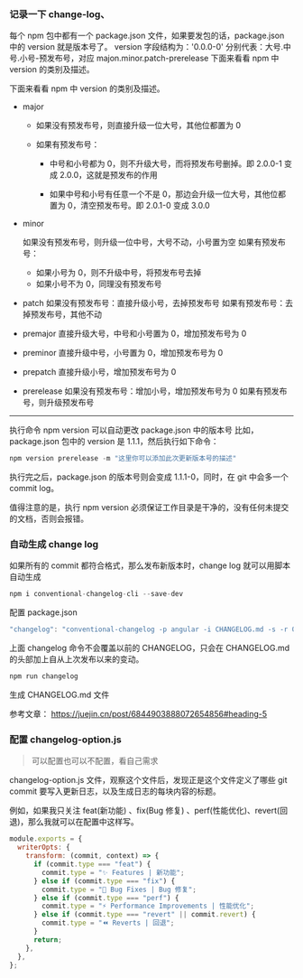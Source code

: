 ### 记录一下 change-log、

每个 npm 包中都有一个 package.json 文件，如果要发包的话，package.json 中的 version 就是版本号了。
version 字段结构为：'0.0.0-0'
分别代表：大号.中号.小号-预发布号，对应 majon.minor.patch-prerelease
下面来看看 npm 中 version 的类别及描述。

下面来看看 npm 中 version 的类别及描述。

- major

  - 如果没有预发布号，则直接升级一位大号，其他位都置为 0
  - 如果有预发布号：

    - 中号和小号都为 0，则不升级大号，而将预发布号删掉。即 2.0.0-1 变成 2.0.0，这就是预发布的作用

    - 如果中号和小号有任意一个不是 0，那边会升级一位大号，其他位都置为 0，清空预发布号。即 2.0.1-0 变成 3.0.0

- minor

  如果没有预发布号，则升级一位中号，大号不动，小号置为空
  如果有预发布号：

  - 如果小号为 0，则不升级中号，将预发布号去掉
  - 如果小号不为 0，同理没有预发布号

- patch
  如果没有预发布号：直接升级小号，去掉预发布号
  如果有预发布号：去掉预发布号，其他不动

- premajor
  直接升级大号，中号和小号置为 0，增加预发布号为 0

- preminor
  直接升级中号，小号置为 0，增加预发布号为 0

- prepatch
  直接升级小号，增加预发布号为 0

- prerelease
  如果没有预发布号：增加小号，增加预发布号为 0
  如果有预发布号，则升级预发布号

---

执行命令 npm version 可以自动更改 package.json 中的版本号
比如，package.json 包中的 version 是 1.1.1，然后执行如下命令：

```js
npm version prerelease -m "这里你可以添加此次更新版本号的描述"
```

执行完之后，package.json 的版本号则会变成 1.1.1-0，同时，在 git 中会多一个 commit log。

值得注意的是，执行 npm version 必须保证工作目录是干净的，没有任何未提交的文档，否则会报错。

### 自动生成 change log

如果所有的 commit 都符合格式，那么发布新版本时，change log 就可以用脚本自动生成

```js
npm i conventional-changelog-cli --save-dev
```

配置 package.json

```js
"changelog": "conventional-changelog -p angular -i CHANGELOG.md -s -r 0"
```

上面 changelog 命令不会覆盖以前的 CHANGELOG，只会在 CHANGELOG.md 的头部加上自从上次发布以来的变动。

```js
npm run changelog
```

生成 CHANGELOG.md 文件

参考文章： https://juejin.cn/post/6844903888072654856#heading-5

### 配置 changelog-option.js

> 可以配置也可以不配置，看自己需求

changelog-option.js 文件，观察这个文件后，发现正是这个文件定义了哪些 git commit 要写入更新日志，以及生成日志的每块内容的标题。

例如，如果我只关注 feat(新功能) 、fix(Bug 修复) 、perf(性能优化)、revert(回退)，那么我就可以在配置中这样写。

```js
module.exports = {
  writerOpts: {
    transform: (commit, context) => {
      if (commit.type === "feat") {
        commit.type = "✨ Features | 新功能";
      } else if (commit.type === "fix") {
        commit.type = "🐛 Bug Fixes | Bug 修复";
      } else if (commit.type === "perf") {
        commit.type = "⚡ Performance Improvements | 性能优化";
      } else if (commit.type === "revert" || commit.revert) {
        commit.type = "⏪ Reverts | 回退";
      }
      return;
    },
  },
};
```
